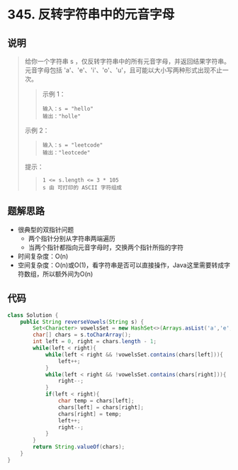 # 345. 反转字符串中的元音字母

## 说明

> 给你一个字符串 s ，仅反转字符串中的所有元音字母，并返回结果字符串。
> 元音字母包括 'a'、'e'、'i'、'o'、'u'，且可能以大小写两种形式出现不止一次。
> > 示例 1：
> > ```
> > 输入：s = "hello"
> > 输出："holle"
> > ```
> 示例 2：
> > ```
> > 输入：s = "leetcode"
> > 输出："leotcede"
> > ```
> 提示：
> > ```
> > 1 <= s.length <= 3 * 105
> > s 由 可打印的 ASCII 字符组成
>> ```

## 题解思路

- 很典型的双指针问题
  - 两个指针分别从字符串两端遍历
  - 当两个指针都指向元音字母时，交换两个指针所指的字符
- 时间复杂度：O(n)
- 空间复杂度：O(n)或O(1)，看字符串是否可以直接操作，Java这里需要转成字符数组，所以额外间为O(n)

## 代码

```java
class Solution {
    public String reverseVowels(String s) {
        Set<Character> vowelsSet = new HashSet<>(Arrays.asList('a','e','i','o','u','A','E','I','O','U'));
        char[] chars = s.toCharArray();
        int left = 0, right = chars.length - 1;
        while(left < right){
            while(left < right && !vowelsSet.contains(chars[left])){
                left++;
            }
            while(left < right && !vowelsSet.contains(chars[right])){
                right--;
            }
            if(left < right){
                char temp = chars[left];
                chars[left] = chars[right];
                chars[right] = temp;
                left++;
                right--;
            }
        }
        return String.valueOf(chars);
    }
}
```


